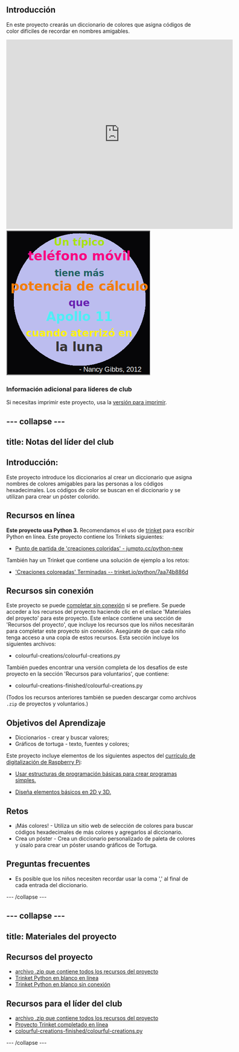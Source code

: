 ## Introducción

En este proyecto crearás un diccionario de colores que asigna códigos de color difíciles de recordar en nombres amigables.

<div class="trinket">
  <iframe src="https://trinket.io/embed/python/7aa74b886d?outputOnly=true&start=result" width="600" height="500" frameborder="0" marginwidth="0" marginheight="0" allowfullscreen>
  </iframe>
  <img src="images/colourful-finished.png">
</div>

### Información adicional para líderes de club

Si necesitas imprimir este proyecto, usa la [versión para imprimir](https://projects.raspberrypi.org/es-ES/projects/colourful-creations/print).

--- collapse ---
---
title: Notas del líder del club
---

## Introducción:

Este proyecto introduce los diccionarios al crear un diccionario que asigna nombres de colores amigables para las personas a los códigos hexadecimales. Los códigos de color se buscan en el diccionario y se utilizan para crear un póster colorido.

## Recursos en línea

**Este proyecto usa Python 3.** Recomendamos el uso de [trinket](https://trinket.io/) para escribir Python en línea. Este proyecto contiene los Trinkets siguientes:

* [Punto de partida de 'creaciones coloridas' - jumpto.cc/python-new](http://jumpto.cc/python-new)

También hay un Trinket que contiene una solución de ejemplo a los retos:

* ['Creaciones coloreadas' Terminadas -- trinket.io/python/7aa74b886d](https://trinket.io/python/7aa74b886d)

## Recursos sin conexión

Este proyecto se puede [completar sin conexión](https://www.codeclubprojects.org/en-GB/resources/python-working-offline/) si se prefiere. Se puede acceder a los recursos del proyecto haciendo clic en el enlace 'Materiales del proyecto' para este proyecto. Este enlace contiene una sección de 'Recursos del proyecto', que incluye los recursos que los niños necesitarán para completar este proyecto sin conexión. Asegúrate de que cada niño tenga acceso a una copia de estos recursos. Esta sección incluye los siguientes archivos:

* colourful-creations/colourful-creations.py

También puedes encontrar una versión completa de los desafíos de este proyecto en la sección 'Recursos para voluntarios', que contiene:

* colourful-creations-finished/colourful-creations.py

(Todos los recursos anteriores también se pueden descargar como archivos `.zip` de proyectos y voluntarios.)

## Objetivos del Aprendizaje

* Diccionarios - crear y buscar valores;
* Gráficos de tortuga - texto, fuentes y colores;

Este proyecto incluye elementos de los siguientes aspectos del [currículo de digitalización de Raspberry Pi](http://rpf.io/curriculum):

* [Usar estructuras de programación básicas para crear programas simples.](https://www.raspberrypi.org/curriculum/programming/creator)

* [Diseña elementos básicos en 2D y 3D.](https://www.raspberrypi.org/curriculum/design/creator)

## Retos

* ¡Más colores! - Utiliza un sitio web de selección de colores para buscar códigos hexadecimales de más colores y agregarlos al diccionario. 
* Crea un póster - Crea un diccionario personalizado de paleta de colores y úsalo para crear un póster usando gráficos de Tortuga. 

## Preguntas frecuentes

* Es posible que los niños necesiten recordar usar la coma ',' al final de cada entrada del diccionario. 

--- /collapse ---

--- collapse ---
---
title: Materiales del proyecto
---

## Recursos del proyecto

* [archivo .zip que contiene todos los recursos del proyecto](resources/colourful-creations-project-resources.zip)
* [Trinket Python en blanco en línea](http://jumpto.cc/python-new)
* [Trinket Python en blanco sin conexión](resources/new-new.py)

## Recursos para el líder del club

* [archivo .zip que contiene todos los recursos del proyecto](resources/colourful-creations-volunteer-resources.zip)
* [Proyecto Trinket completado en línea](https://trinket.io/python/7aa74b886d)
* [colourful-creations-finished/colourful-creations.py](resources/colourful-creations-finished-colourful-creations.py)

--- /collapse ---